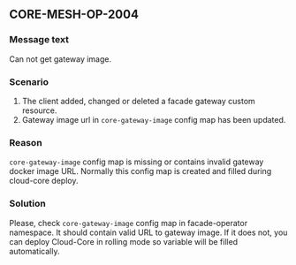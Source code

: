 ## CORE-MESH-OP-2004
### Message text
Can not get gateway image.

### Scenario
1) The client added, changed or deleted a facade gateway custom resource.
2) Gateway image url in `core-gateway-image` config map has been updated.

### Reason
`core-gateway-image` config map is missing or contains invalid gateway docker image URL.
Normally this config map is created and filled during cloud-core deploy. 

### Solution
Please, check `core-gateway-image` config map in facade-operator namespace. It should contain valid URL to gateway image. 
If it does not, you can deploy Cloud-Core in rolling mode so variable will be filled automatically. 
